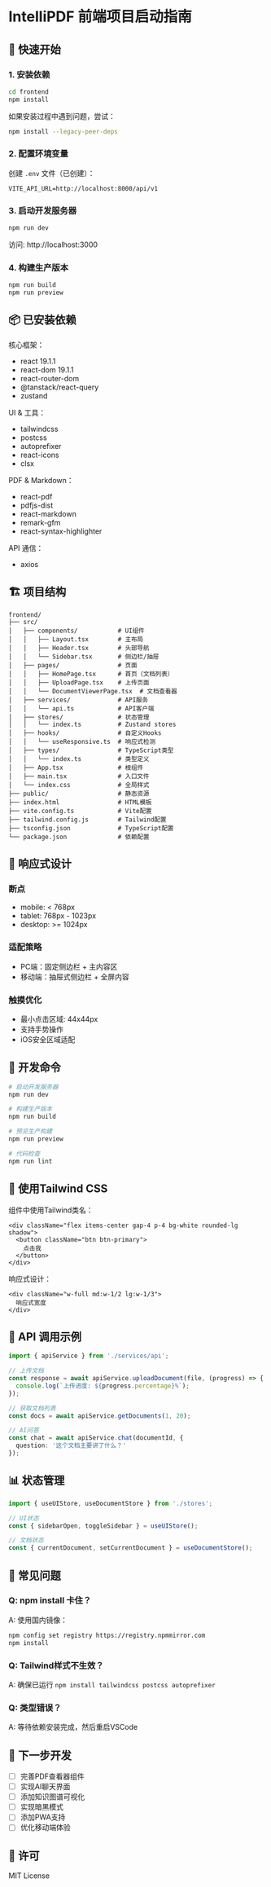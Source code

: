 # IntelliPDF 前端项目启动指南

## 🚀 快速开始

### 1. 安装依赖

```bash
cd frontend
npm install
```

如果安装过程中遇到问题，尝试：
```bash
npm install --legacy-peer-deps
```

### 2. 配置环境变量

创建 `.env` 文件（已创建）：
```env
VITE_API_URL=http://localhost:8000/api/v1
```

### 3. 启动开发服务器

```bash
npm run dev
```

访问: http://localhost:3000

### 4. 构建生产版本

```bash
npm run build
npm run preview
```

## 📦 已安装依赖

核心框架：
- react 19.1.1
- react-dom 19.1.1
- react-router-dom
- @tanstack/react-query
- zustand

UI & 工具：
- tailwindcss
- postcss
- autoprefixer
- react-icons
- clsx

PDF & Markdown：
- react-pdf
- pdfjs-dist
- react-markdown
- remark-gfm
- react-syntax-highlighter

API 通信：
- axios

## 🏗️ 项目结构

```
frontend/
├── src/
│   ├── components/           # UI组件
│   │   ├── Layout.tsx        # 主布局
│   │   ├── Header.tsx        # 头部导航
│   │   └── Sidebar.tsx       # 侧边栏/抽屉
│   ├── pages/                # 页面
│   │   ├── HomePage.tsx      # 首页（文档列表）
│   │   ├── UploadPage.tsx    # 上传页面
│   │   └── DocumentViewerPage.tsx  # 文档查看器
│   ├── services/             # API服务
│   │   └── api.ts            # API客户端
│   ├── stores/               # 状态管理
│   │   └── index.ts          # Zustand stores
│   ├── hooks/                # 自定义Hooks
│   │   └── useResponsive.ts  # 响应式检测
│   ├── types/                # TypeScript类型
│   │   └── index.ts          # 类型定义
│   ├── App.tsx               # 根组件
│   ├── main.tsx              # 入口文件
│   └── index.css             # 全局样式
├── public/                   # 静态资源
├── index.html                # HTML模板
├── vite.config.ts            # Vite配置
├── tailwind.config.js        # Tailwind配置
├── tsconfig.json             # TypeScript配置
└── package.json              # 依赖配置
```

## 📱 响应式设计

### 断点
- mobile: < 768px
- tablet: 768px - 1023px
- desktop: >= 1024px

### 适配策略
- PC端：固定侧边栏 + 主内容区
- 移动端：抽屉式侧边栏 + 全屏内容

### 触摸优化
- 最小点击区域: 44x44px
- 支持手势操作
- iOS安全区域适配

## 🔧 开发命令

```bash
# 启动开发服务器
npm run dev

# 构建生产版本
npm run build

# 预览生产构建
npm run preview

# 代码检查
npm run lint
```

## 🎨 使用Tailwind CSS

组件中使用Tailwind类名：
```tsx
<div className="flex items-center gap-4 p-4 bg-white rounded-lg shadow">
  <button className="btn btn-primary">
    点击我
  </button>
</div>
```

响应式设计：
```tsx
<div className="w-full md:w-1/2 lg:w-1/3">
  响应式宽度
</div>
```

## 🔌 API 调用示例

```typescript
import { apiService } from './services/api';

// 上传文档
const response = await apiService.uploadDocument(file, (progress) => {
  console.log(`上传进度: ${progress.percentage}%`);
});

// 获取文档列表
const docs = await apiService.getDocuments(1, 20);

// AI问答
const chat = await apiService.chat(documentId, {
  question: '这个文档主要讲了什么？'
});
```

## 📊 状态管理

```typescript
import { useUIStore, useDocumentStore } from './stores';

// UI状态
const { sidebarOpen, toggleSidebar } = useUIStore();

// 文档状态
const { currentDocument, setCurrentDocument } = useDocumentStore();
```

## 🐛 常见问题

### Q: npm install 卡住？
A: 使用国内镜像：
```bash
npm config set registry https://registry.npmmirror.com
npm install
```

### Q: Tailwind样式不生效？
A: 确保已运行 `npm install tailwindcss postcss autoprefixer`

### Q: 类型错误？
A: 等待依赖安装完成，然后重启VSCode

## 📝 下一步开发

- [ ] 完善PDF查看器组件
- [ ] 实现AI聊天界面
- [ ] 添加知识图谱可视化
- [ ] 实现暗黑模式
- [ ] 添加PWA支持
- [ ] 优化移动端体验

## 📄 许可

MIT License
